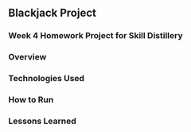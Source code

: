 ## Blackjack Project

### Week 4 Homework Project for Skill Distillery

### Overview

### Technologies Used

### How to Run

### Lessons Learned
